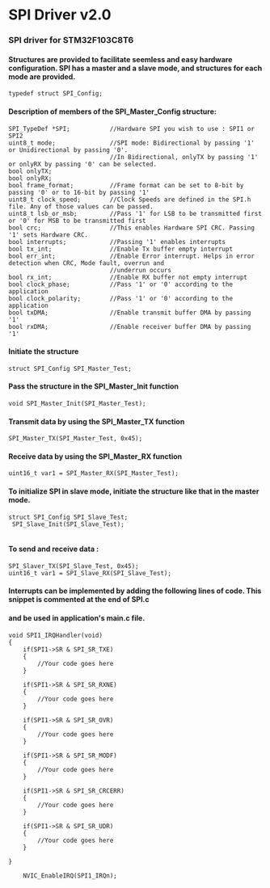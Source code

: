 # SPI Driver v2.0 

### SPI driver for STM32F103C8T6


#### Structures are provided to facilitate seemless and easy hardware configuration. SPI has a master and a slave mode, and structures for each mode are provided. 

```
typedef struct SPI_Config;
```

#### Description of members of the SPI_Master_Config structure:
```
SPI_TypeDef *SPI;           //Hardware SPI you wish to use : SPI1 or SPI2
uint8_t mode;               //SPI mode: Bidirectional by passing '1' or Unidirectional by passing '0'. 
                            //In Bidirectional, onlyTX by passing '1' or onlyRX by passing '0' can be selected.
bool onlyTX;
bool onlyRX;
bool frame_format;          //Frame format can be set to 8-bit by passing '0' or to 16-bit by passing '1'
uint8_t clock_speed;        //Clock Speeds are defined in the SPI.h file. Any of those values can be passed.
uint8_t lsb_or_msb;         //Pass '1' for LSB to be transmitted first or '0' for MSB to be transmitted first
bool crc;                   //This enables Hardware SPI CRC. Passing '1' sets Hardware CRC.
bool interrupts;            //Passing '1' enables interrupts
bool tx_int;                //Enable Tx buffer empty interrupt
bool err_int;               //Enable Error interrupt. Helps in error detection when CRC, Mode fault, overrun and 
                            //underrun occurs
bool rx_int;                //Enable RX buffer not empty interrupt
bool clock_phase;           //Pass '1' or '0' according to the application
bool clock_polarity;        //Pass '1' or '0' according to the application
bool txDMA;                 //Enable transmit buffer DMA by passing '1'
bool rxDMA;                 //Enable receiver buffer DMA by passing '1'
```

#### Initiate the structure 
 ```
 struct SPI_Config SPI_Master_Test;
 ```

#### Pass the structure in the SPI_Master_Init function

```
void SPI_Master_Init(SPI_Master_Test);
```

#### Transmit data by using the SPI_Master_TX function

```
SPI_Master_TX(SPI_Master_Test, 0x45);
```

#### Receive data by using the SPI_Master_RX function

```
uint16_t var1 = SPI_Master_RX(SPI_Master_Test);
```

#### To initialize SPI in slave mode, initiate the structure like that in the master mode.

```
struct SPI_Config SPI_Slave_Test;
 SPI_Slave_Init(SPI_Slave_Test);
 
```

#### To send and receive data :

```
SPI_Slaver_TX(SPI_Slave_Test, 0x45);
uint16_t var1 = SPI_Slave_RX(SPI_Slave_Test);

```

#### Interrupts can be implemented by adding the following lines of code. This snippet is commented at the end of SPI.c 
#### and be used in application's main.c file.

```
void SPI1_IRQHandler(void)
{
	if(SPI1->SR & SPI_SR_TXE)
	{
		//Your code goes here
	}

	if(SPI1->SR & SPI_SR_RXNE)
	{
		//Your code goes here
	}

	if(SPI1->SR & SPI_SR_OVR)
	{
		//Your code goes here
	}

	if(SPI1->SR & SPI_SR_MODF)
	{
		//Your code goes here
	}

	if(SPI1->SR & SPI_SR_CRCERR)
	{
		//Your code goes here
	}

	if(SPI1->SR & SPI_SR_UDR)
	{
		//Your code goes here
	}

}

	NVIC_EnableIRQ(SPI1_IRQn);
```
